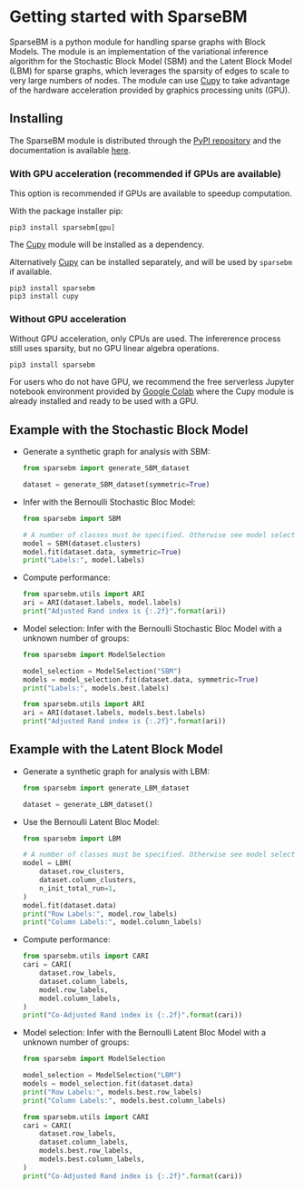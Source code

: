 # Getting started with SparseBM

SparseBM is a python module for handling sparse graphs with Block Models.
The module is an implementation of the variational inference algorithm for the Stochastic Block Model (SBM) and the Latent Block Model (LBM) for sparse graphs, which leverages the sparsity of edges to scale to very large numbers of nodes. The module can use [Cupy] to take advantage of the hardware acceleration provided by graphics processing units (GPU).

## Installing

The SparseBM module is distributed through the [PyPI repository](https://pypi.org/project/sparsebm/) and the documentation is available [here](https://jbleger.gitlab.io/sparsebm).


### With GPU acceleration (recommended if GPUs are available)

This option is recommended if GPUs are available to speedup computation.

With the package installer pip:

```
pip3 install sparsebm[gpu]
```

The [Cupy] module will be installed as a dependency.

[Cupy]: https://cupy.dev/

Alternatively [Cupy] can be installed separately, and will be used by `sparsebm`
if available.

```
pip3 install sparsebm
pip3 install cupy
```

### Without GPU acceleration

Without GPU acceleration, only CPUs are used. The infererence process still uses
sparsity, but no GPU linear algebra operations.

```
pip3 install sparsebm
```

For users who do not have GPU, we recommend the free serverless Jupyter notebook environment provided by [Google Colab](https://colab.research.google.com/) where the Cupy module is already installed and ready to be used with a GPU.

## Example with the Stochastic Block Model

- Generate a synthetic graph for analysis with SBM:

    ```python
    from sparsebm import generate_SBM_dataset

    dataset = generate_SBM_dataset(symmetric=True)
    ```


- Infer with the Bernoulli Stochastic Bloc Model:

    ```python
    from sparsebm import SBM

    # A number of classes must be specified. Otherwise see model selection.
    model = SBM(dataset.clusters)
    model.fit(dataset.data, symmetric=True)
    print("Labels:", model.labels)
    ```

- Compute performance:

    ```python
    from sparsebm.utils import ARI
    ari = ARI(dataset.labels, model.labels)
    print("Adjusted Rand index is {:.2f}".format(ari))
    ```

- Model selection: Infer with the Bernoulli Stochastic Bloc Model with a unknown number of groups:
    ```python
    from sparsebm import ModelSelection

    model_selection = ModelSelection("SBM")
    models = model_selection.fit(dataset.data, symmetric=True)
    print("Labels:", models.best.labels)

    from sparsebm.utils import ARI
    ari = ARI(dataset.labels, models.best.labels)
    print("Adjusted Rand index is {:.2f}".format(ari))
    ```

## Example with the Latent Block Model

- Generate a synthetic graph for analysis with LBM:

    ```python
    from sparsebm import generate_LBM_dataset

    dataset = generate_LBM_dataset()
    ```

 - Use the Bernoulli Latent Bloc Model:

    ```python
    from sparsebm import LBM

    # A number of classes must be specified. Otherwise see model selection.
    model = LBM(
        dataset.row_clusters,
        dataset.column_clusters,
        n_init_total_run=1,
    )
    model.fit(dataset.data)
    print("Row Labels:", model.row_labels)
    print("Column Labels:", model.column_labels)
    ```

- Compute performance:

    ```python
    from sparsebm.utils import CARI
    cari = CARI(
        dataset.row_labels,
        dataset.column_labels,
        model.row_labels,
        model.column_labels,
    )
    print("Co-Adjusted Rand index is {:.2f}".format(cari))
    ```

- Model selection: Infer with the Bernoulli Latent Bloc Model with a unknown number of groups:
    ```python
    from sparsebm import ModelSelection

    model_selection = ModelSelection("LBM")
    models = model_selection.fit(dataset.data)
    print("Row Labels:", models.best.row_labels)
    print("Column Labels:", models.best.column_labels)

    from sparsebm.utils import CARI
    cari = CARI(
        dataset.row_labels,
        dataset.column_labels,
        models.best.row_labels,
        models.best.column_labels,
    )
    print("Co-Adjusted Rand index is {:.2f}".format(cari))
    ```
